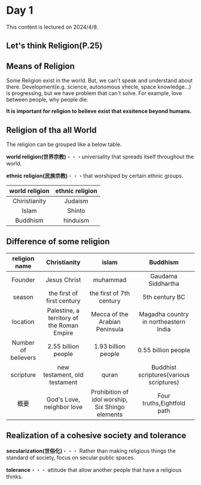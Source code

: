 # Day 1
This content is lectured on 2024/4/8.

## Let's think Religion(P.25)

## Means of Religion
Some Religion exist in the world. But, we can't speak and understand about there.
Development(e.g. science, autonomous vhecle, space knowledge...) is progressing, but we have problem that can't solve. For example, love between people, why people die.

**It is important for religion to believe exist that exsitence beyond humans.**

## Religion of tha all World
The religion can be grouped like a below table.

**world religion(世界宗教)**・・・universality that spreads itself throughout the world.

**ethnic religion(民族宗教)**・・・that worshiped by certain ethnic groups.

|world religion|ethnic religion|
|:--:|:--:|
|Chiristianity|Judaism|
|Islam|Shinto|
|Buddhism|hinduism|

## Difference of some religion
|religion name|Christianity|islam|Buddhism|
|:--:|:--:|:--:|:--:|
|Founder|Jesus Christ|muhammad|Gaudama Siddhartha|
|season|the first of first century |the first of 7th century |5th century BC|
|location|Palestine, a territory of the Roman Empire|Mecca of the Arabian Peninsula|Magadha country in northeastern India|
|Number of believers|2.55 billion people|1.93 billion people|0.55 billion people|
|scripture|new testament, old testament|quran|Buddhist scriptures(various scriptures)|
|概要|God's Love, neighbor love|Prohibition of idol worship, Six Shingo elements|Four truths,Eightfold path|

## Realization of a cohesive society and tolerance
**secularization(世俗化)**・・・ Rather than making religious things the standard of society, focus on secular public spaces.

**tolerance**・・・ attitude that allow another people that have a religious thinks.